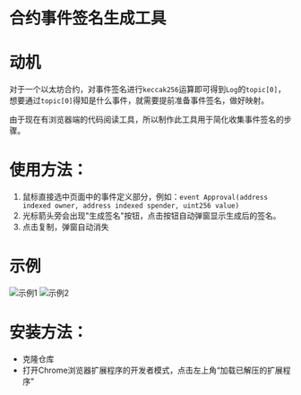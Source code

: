 # 合约事件签名生成工具

# 动机
对于一个以太坊合约，对事件签名进行`keccak256`运算即可得到`Log`的`topic[0]`，想要通过`topic[0]`得知是什么事件，就需要提前准备事件签名，做好映射。

由于现在有浏览器端的代码阅读工具，所以制作此工具用于简化收集事件签名的步骤。

# 使用方法：
1. 鼠标直接选中页面中的事件定义部分，例如：`event Approval(address indexed owner, address indexed spender, uint256 value)`
2. 光标箭头旁会出现"生成签名"按钮，点击按钮自动弹窗显示生成后的签名。
3. 点击复制，弹窗自动消失

# 示例

![示例1](readme/img/1.png)
![示例2](readme/img/2.png)

# 安装方法：
+ 克隆仓库
+ 打开Chrome浏览器扩展程序的开发者模式，点击左上角“加载已解压的扩展程序”
